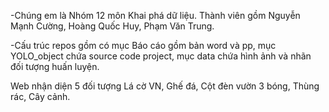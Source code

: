 -Chúng em là Nhóm 12 môn Khai phá dữ liệu.
Thành viên gồm Nguyễn Mạnh Cường, Hoàng Quốc Huy, Phạm Văn Trung.

-Cấu trúc repos gồm có mục Báo cáo gồm bản word và pp, mục YOLO_object chứa source code project, mục data chứa hình ảnh và nhãn đối tượng huấn luyện.

Web nhận diện 5 đối tượng Lá cờ VN, Ghế đá, Cột đèn vườn 3 bóng, Thùng rác, Cây cảnh.
